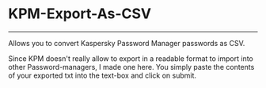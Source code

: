 # KPM-Export-As-CSV

---

Allows you to convert Kaspersky Password Manager passwords as CSV.

Since KPM doesn't really allow to export in a readable format to import into other Password-managers, I made one here. You simply paste the contents of your exported txt into the text-box and click on submit.
